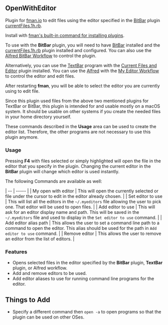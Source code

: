## OpenWithEditor

Plugin for [fman.io](https://fman.io) to edit files using the editor specified in the [BitBar](https://getbitbar.com/) plugin [currentFiles.1h.rb](https://getbitbar.com/plugins/System/currentFiles.1h.rb).

Install with [fman's built-in command for installing plugins](https://fman.io/docs/installing-plugins).

To use with the **BitBar** plugin, you will need to have [BitBar](https://getbitbar.com/) installed and the [currentFiles.1h.rb](https://getbitbar.com/plugins/System/currentFiles.1h.rb) plugin installed and configured. You can also use the [Alfred BitBar Workflow](https://github.com/raguay/MyAlfred/blob/master/Alfred%203/BitBarWorkflow.alfredworkflow) to control the plugin.

Alternatively, you can use the [TextBar](http://richsomerfield.com/apps/textbar/) program with the [Current Files and Editor](https://github.com/raguay/TextBarScripts/blob/master/Current%20Files%20and%20Editor.textbar) plugin installed. You can use the [Alfred](https://www.alfredapp.com/) with the [My Editor Workflow](https://github.com/raguay/MyAlfred/blob/master/Alfred%203/My%20Editor%20Workflow.alfredworkflow) to control the editor and edit files.

After restarting **fman**, you will be able to select the editor you are currently using to edit file.

Since this plugin used files from the above two mentioned plugins for TextBar or BitBar, this plugin is intended for and usable mostly on a macOS system. It should be usable on other systems if you create the needed files in your home directory yourself.

These commands described in the **Usage** area can be used to create the editor list. Therefore, the other programs are not necessary to use this plugin anymore.

### Usage

Pressing **F4** with files selected or simply highlighted will open the file in the editor that you specify in the plugin. Changing the current editor in the **BitBar** plugin will change which editor is used instantly.

The following Commands are available as well:

| -- | ----- |
| My open with editor | This will open the currently selected or file under the cursor to edit in the editor already chosen. |
| Set editor to use | This will list all the editors in the `~/.myeditors` file allowing the user to pick one. That editor will be used to open files. |
| Add editor to use | This will ask for an editor display name and path. This will be saved in the `~/.myeditors` file and used to display in the `Set editor to use` command. |
| Add editor alias path | This allows the user to set a command line path to a command to open the editor. This alias should be used for the path in `Add editor to use` command. |
| Remove editor | This allows the user to remove an editor from the list of editors. |

### Features

 - Opens selected files in the editor specified by the **BitBar** plugin, **TextBar** plugin, or Alfred workflow.
 - Add and remove editors to be used.
 - Add editor aliases to use for running command line programs for the editor.

## Things to Add

 - Specify a different command then `open -a` to open programs so that the plugin can be used on other OSes.

